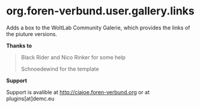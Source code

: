 org.foren-verbund.user.gallery.links
====================================

Adds a box to the WoltLab Community Galerie, which provides the links of the piuture versions. 

**Thanks to**

>
>Black Rider and Nico Rinker for some help
>
>Schnoedewind for the template
>

**Support**

Support is avalible at http://ciajoe.foren-verbund.org or at plugins[at]demc.eu

